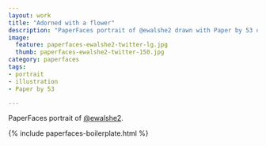 ```yaml
---
layout: work
title: "Adorned with a flower"
description: "PaperFaces portrait of @ewalshe2 drawn with Paper by 53 on an iPad."
image: 
  feature: paperfaces-ewalshe2-twitter-lg.jpg
  thumb: paperfaces-ewalshe2-twitter-150.jpg
category: paperfaces
tags: 
- portrait
- illustration
- Paper by 53

---
```


PaperFaces portrait of [@ewalshe2](http://twitter.com/ewalshe2).

{% include paperfaces-boilerplate.html %}